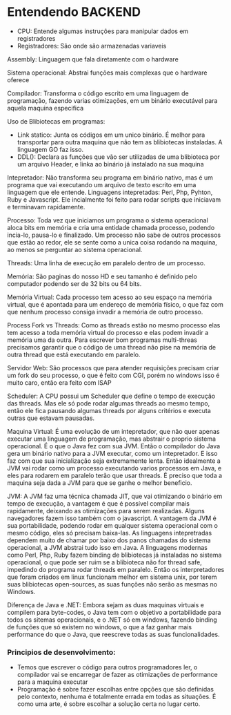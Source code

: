 # Entendendo BACKEND

- CPU: Entende algumas instruções para manipular dados em registradores
- Registradores: São onde são armazenadas variaveis

Assembly: Linguagem que fala diretamente com o hardware

Sistema operacional: Abstrai funções mais complexas que o hardware oferece

Compilador: Transforma o código escrito em uma linguagem de programação, fazendo varias otimizações, em um binário executável para aquela maquina especifica

Uso de Blibiotecas em programas:

- Link statico: Junta os códigos em um unico binário. É melhor para transportar para outra maquina que não tem as blibiotecas instaladas. A linguagem GO faz isso.
- DDL(): Declara as funções que vão ser utilizadas de uma blibioteca por um arquivo Header, e linka ao binário já instalado na sua maquina

Intepretador: Não transforma seu programa em binário nativo, mas é um programa que vai executando um arquivo de texto escrito em uma linguagem que ele entende. Linguagens intepretadas: Perl, Php, Pyhton, Ruby e Javascript. Ele incialmente foi feito para rodar scripts que iniciavam e terminavam rapidamente.

Processo: Toda vez que iniciamos um programa o sistema operacional aloca bits em memória e cria uma entidade chamada processo, podendo incia-lo, pausa-lo e finalizado. Um processo não sabe de outros processos que estão ao redor, ele se sente como a unica coisa rodando na maquina, ao menos se perguntar ao sistema operacional.

Threads: Uma linha de execução em paralelo dentro de um processo.

Memória: São paginas do nosso HD e seu tamanho é definido pelo computador podendo ser de 32 bits ou 64 bits.

Memória Virtual: Cada processo tem acesso ao seu espaço na memória virtual, que é apontada para um endereço de memória físico, o que faz com que nenhum processo consiga invadir a memória de outro processo.

Process Fork vs Threads: Como as threads estão no mesmo processo elas tem acesso a toda memória virtual do processo e elas podem invadir a memória uma da outra. Para escrever bom programas multi-threas precisamos garantir que o código de uma thread não pise na memória de outra thread que está executando em paralelo.

Servidor Web: São processos que para atender requisições precisam criar um fork do seu processo, o que é feito com CGI, porém no windows isso é muito caro, então era feito com ISAP

Scheduler: A CPU possui um Scheduler que define o tempo de execução das threads. Mas ele só pode rodar algumas threads ao mesmo tempo, então ele fica pausando algumas threads por alguns critérios e executa outras que estavam pausadas.

Maquina Virtual: É uma evolução de um intepretador, que não quer apenas executar uma linguagem de programação, mas abstrair o proprio sistema operacional. É o que o Java fez com sua JVM. Então o compilador do Java gera um binário nativo para a JVM executar, como um intepretador. E isso faz com que sua inicialização seja extremamente lenta. Então idealmente a JVM vai rodar como um processo executando varios processos em Java, e eles para rodarem em paralelo terão que usar threads. É preciso que toda a maquina seja dada a JVM para que se ganhe o melhor beneficio.

JVM: A JVM faz uma técnica chamada JIT, que vai otimizando o binário em tempo de execução, a vantagem é que é possível compilar mais rapidamente, deixando as otimizações para serem realizadas. Alguns navegadores fazem isso também com o javascript. A vantagem da JVM é sua portabilidade, podendo rodar em qualquer sistema operacional com o mesmo código, eles só precisam baixa-las. As linguagens intepretradas dependem muito de chamar por baixo dos panos chamadas do sistema operacional, a JVM abstrai tudo isso em Java. A linguagens modernas como Perl, Php, Ruby fazem binding de blibiotecas já instaladas no sistema operacional, o que pode ser ruim se a blibioteca não for thread safe, impedindo do programa rodar threads em paralelo. Então os interpretadores que foram criados em linux funcionam melhor em sistema unix, por terem suas blibiotecas open-sources, as suas funções não serão as mesmas no Windows.

Diferença de Java e .NET: Embora sejam as duas maquinas virtuais e compilem para byte-codes, o Java tem com o objetivo a portabilidade para todos os sitemas operacionais, e o .NET só em windows, fazendo binding de funções que só existem no windows, o que a faz ganhar mais performance do que o Java, que reescreve todas as suas funcionalidades.

### Principios de desenvolvimento:

- Temos que escrever o código para outros programadores ler, o compilador vai se encarregar de fazer as otimizações de performance para a maquina executar
- Programação é sobre fazer escolhas entre opções que são definidas pelo contexto, nenhuma é totalmente errada em todas as situações. É como uma arte, é sobre escolhar a solução certa no lugar certo.
